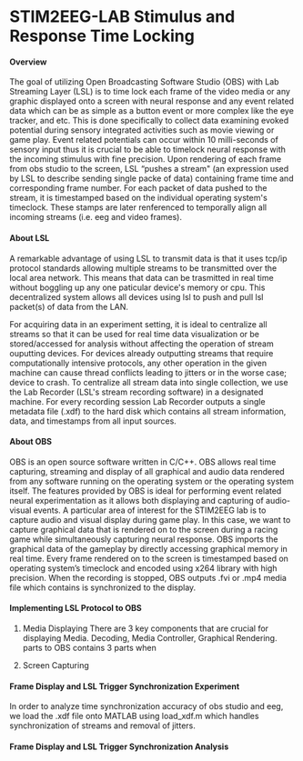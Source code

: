 # STIM2EEG-LAB Stimulus and Response Time Locking 

#### Overview
The goal of utilizing Open Broadcasting Software Studio (OBS) with Lab Streaming Layer (LSL) is to time lock each frame of the video media or any graphic displayed onto a screen with neural response and any event related data which can be as simple as a button event or more complex like the eye tracker, and etc. This is done specifically to collect data examining evoked potential during sensory integrated activities such as movie viewing or game play. Event related potentials can occur within 10 milli-seconds of sensory input thus it is crucial to be able to timelock neural response with the incoming stimulus  with fine precision. Upon rendering of each frame from obs studio to the screen, LSL “pushes a stream" (an expression used by LSL to describe sending single packe of data) containing frame time and corresponding frame number. For each packet of data pushed to the stream, it is timestamped based on the individual operating system's timeclock. These stamps are later renferenced to temporally align all incoming streams (i.e. eeg and video frames).

#### About LSL
A remarkable advantage of using LSL to transmit data is that it uses tcp/ip protocol standards allowing multiple streams to be transmitted over the local area network. This means that data can be trasmitted in real time without boggling up any one paticular device's memory or cpu. This decentralized system allows all devices using lsl to push and pull lsl packet(s) of data from the LAN.

For acquiring data in an experiment setting, it is ideal to centralize all streams so that it can be used for real time data visualization or be stored/accessed for analysis without affecting the operation of stream ouputting devices. For devices already outputting streams that require computationally intensive protocols, any other operation in the given machine can cause thread conflicts leading to jitters or in the worse case; device to crash. To centralize all stream data into single collection, we use the Lab Recorder (LSL's stream recording software) in a designated machine. For every recording session Lab Recorder outputs a single metadata file (.xdf) to the hard disk which contains all stream information, data, and timestamps from all input sources. 

#### About OBS
OBS is an open source software written in C/C++. OBS allows real time capturing, streaming and display of all graphical and audio data rendered from any software running on the operating system or the operating system itself. The features provided by OBS is ideal for performing event related neural experimentation as it allows both displaying and capturing of audio-visual events. A particular area of interest for the STIM2EEG lab is to capture audio and visual display during game play. In this case, we want to capture graphical data that is rendered on to the screen during a racing game while simultaneously capturing neural response. OBS imports the graphical data of the gameplay by directly accessing graphical memory in real time. Every frame rendered on to the screen is timestamped based on operating system’s timeclock and encoded using x264 library with high precision. When the recording is stopped, OBS outputs .fvi or .mp4 media file which contains is synchronized to the display.

#### Implementing LSL Protocol to OBS
1. Media Displaying
There are 3 key components that are crucial for displaying Media. Decoding, Media Controller, Graphical Rendering.  parts to OBS contains 3 parts when 

2. Screen Capturing
#### Frame Display and LSL Trigger Synchronization Experiment
In order to analyze time synchronization accuracy of obs studio and eeg, we load the .xdf file onto MATLAB using load_xdf.m which handles synchronization of streams and removal of jitters.   

#### Frame Display and LSL Trigger Synchronization Analysis

 
